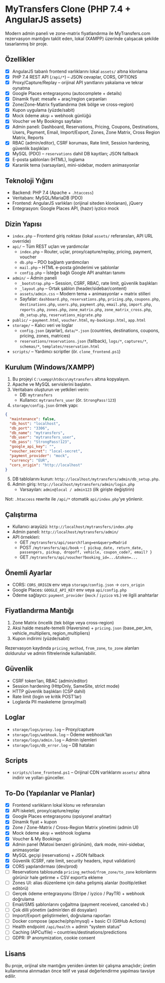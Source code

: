 # MyTransfers Clone (PHP 7.4 + AngularJS assets)

Modern admin paneli ve zone-matrix fiyatlandırma ile MyTransfers.com rezervasyon mantığını taklit eden, lokal (XAMPP) üzerinde çalışacak şekilde tasarlanmış bir proje.

## Özellikler

- [x] AngularJS tabanlı frontend varlıklarını lokal `assets/` altına klonlama
- [x] PHP 7.4 REST API (`/api/*`) – JSON cevaplar, CORS, OPTIONS
- [x] Proxy/Capture/Replay – orijinal API yanıtlarını yakalama ve tekrar oynatma
- [x] Google Places entegrasyonu (autocomplete + details)
- [x] Dinamik fiyat: mesafe + araç/region çarpanları
- [x] Zone/Zone-Matrix fiyatlandırma (tek bölge ve cross-region)
- [x] Kupon uygulama (yüzde/sabit)
- [x] Mock ödeme akışı + webhook günlüğü
- [x] Voucher ve My Bookings sayfaları
- [x] Admin paneli: Dashboard, Reservations, Pricing, Coupons, Destinations, Users, Payment, Email, Import/Export, Zones, Zone Matrix, Cross Region Matrix, Reports
- [x] RBAC (admin/editor), CSRF koruması, Rate limit, Session hardening, güvenlik başlıkları
- [x] MySQL (PDO) – `reservations` dahil DB kayıtları; JSON fallback
- [x] E-posta şablonları (HTML), loglama
- [x] Karanlık tema (varsayılan), mini-sidebar, modern animasyonlar

## Teknoloji Yığını

- Backend: PHP 7.4 (Apache + `.htaccess`)
- Veritabanı: MySQL/MariaDB (PDO)
- Frontend: AngularJS varlıkları (orijinal siteden klonlanan), jQuery
- Entegrasyon: Google Places API, (hazır) iyzico mock

## Dizin Yapısı

- `index.php` – Frontend giriş noktası (lokal `assets/` referansları, API URL override)
- `api/` – Tüm REST uçları ve yardımcılar
  - `index.php` – Router, uçlar, proxy/capture/replay, pricing, payment, voucher
  - `db.php` – PDO bağlantı yardımcıları
  - `mail.php` – HTML e-posta gönderimi ve şablonlar
  - `config.php` – İsteğe bağlı Google API anahtarı tanımı
- `admin/` – Admin paneli
  - `_bootstrap.php` – Session, CSRF, RBAC, rate limit, güvenlik başlıkları
  - `_layout.php` – Ortak şablon (header/sidebar/content)
  - `assets/admin.css` – Modern tema + animasyonlar + matrix stilleri
  - Sayfalar: `dashboard.php`, `reservations.php`, `pricing.php`, `coupons.php`, `destinations.php`, `users.php`, `payment.php`, `email.php`, `import.php`, `reports.php`, `zones.php`, `zone_matrix.php`, `zone_matrix_cross.php`, `db_setup.php`, `reservations_migrate.php`
- `public/` – `payment.html`, `voucher.html`, `my-bookings.html`, `app.html`
- `storage/` – Kalıcı veri ve loglar
  - `config.json` (ayarlar), `data/*.json` (countries, destinations, coupons, pricing, zones, matrices)
  - `reservations/reservations.json` (fallback), `logs/*`, `captures/*`, `schemas/*`, `templates/reservation.html`
- `scripts/` – Yardımcı scriptler (ör. `clone_frontend.ps1`)

## Kurulum (Windows/XAMPP)

1) Bu projeyi `C:\xampp\htdocs\mytransfers` altına kopyalayın.
2) Apache ve MySQL servislerini başlatın.
3) Veritabanı oluşturun ve yetkileri verin:
   - DB: `mytransfers`
   - Kullanıcı: `mytransfers_user` (ör. `StrongPass!123`)
4) `storage/config.json` örnek yapı:
```json
{
  "maintenance": false,
  "db_host": "localhost",
  "db_port": "3306",
  "db_name": "mytransfers",
  "db_user": "mytransfers_user",
  "db_pass": "StrongPass!123",
  "google_api_key": "",
  "voucher_secret": "local-secret",
  "payment_provider": "mock",
  "currency": "EUR",
  "cors_origin": "http://localhost"
}
```
5) DB tablolarını kurun: `http://localhost/mytransfers/admin/db_setup.php`.
6) Admin giriş: `http://localhost/mytransfers/admin/login.php`
   - Varsayılan: `admin@local / admin123` (ilk girişte değiştirin)

Not: `.htaccess` rewrite ile `/api/*` otomatik `api/index.php`’ye yönlenir.

## Çalıştırma

- Kullanıcı arayüzü: `http://localhost/mytransfers/index.php`
- Admin paneli: `http://localhost/mytransfers/admin/`
- API örnekleri:
  - GET `/mytransfers/api/search?lang=en&query=Madrid`
  - POST `/mytransfers/api/book` – `{ pickup_date, return_date, passengers, pickup, dropoff, vehicle, coupon_code?, email? }`
  - GET `/mytransfers/api/voucher?booking_id=...&token=...`

## Önemli Ayarlar

- CORS: `CORS_ORIGIN` env veya `storage/config.json` → `cors_origin`
- Google Places: `GOOGLE_API_KEY` env veya `api/config.php`
- Ödeme sağlayıcı: `payment_provider` (`mock` / `iyzico` vs.) ve ilgili anahtarlar

## Fiyatlandırma Mantığı

1) Zone Matrix öncelik (tek bölge veya cross-region)
2) Aksi halde mesafe-temelli (Haversine) + `pricing.json` (base_per_km, vehicle_multipliers, region_multipliers)
3) Kupon indirimi (yüzde/sabit)

Rezervasyon kaydında `pricing_method`, `from_zone`, `to_zone` alanları doldurulur ve admin filtrelerinde kullanılabilir.

## Güvenlik

- CSRF token’ları, RBAC (admin/editor)
- Session hardening (HttpOnly, SameSite, strict mode)
- HTTP güvenlik başlıkları (CSP dahil)
- Rate limit (login ve kritik POST’lar)
- Loglarda PII maskeleme (proxy/mail)

## Loglar

- `storage/logs/proxy.log` – Proxy/capture
- `storage/logs/webhook.log` – Ödeme webhook’ları
- `storage/logs/admin.log` – Admin işlemleri
- `storage/logs/db_error.log` – DB hataları

## Scripts

- `scripts/clone_frontend.ps1` – Orijinal CDN varlıklarını `assets/` altına indirir ve yolları günceller.

## To-Do (Yapılanlar ve Planlar)

- [x] Frontend varlıkların lokal klonu ve referansları
- [x] API iskeleti, proxy/capture/replay
- [x] Google Places entegrasyonu (opsiyonel anahtar)
- [x] Dinamik fiyat + kupon
- [x] Zone / Zone-Matrix / Cross-Region Matrix yönetimi (admin UI)
- [x] Mock ödeme akışı + webhook loglama
- [x] Voucher & My Bookings
- [x] Admin panel (Matoxi benzeri görünüm), dark mode, mini-sidebar, animasyonlar
- [x] MySQL geçişi (reservations) + JSON fallback
- [x] Güvenlik (CSRF, rate limit, security headers, input validation)
- [x] CORS yapılandırması (dev/prod)
- [ ] Reservations tablosunda `pricing_method/from_zone/to_zone` kolonlarını görünür hale getirme + CSV export’a ekleme
- [ ] Zones UI: alias düzenleme için daha gelişmiş alanlar (tooltip/etiket editörü)
- [ ] Gerçek ödeme entegrasyonu (Stripe / iyzico / PayTR) + webhook doğrulama
- [ ] Email/SMS şablonlarını çoğaltma (payment received, canceled vb.)
- [ ] Çok dilli yönetim (admin’den dil dosyaları)
- [ ] Import/Export geliştirmeleri, doğrulama raporları
- [ ] Docker compose (apache/php/mysql) + basic CI (GitHub Actions)
- [ ] Health endpoint `/api/health` + admin “system status”
- [ ] Caching (APCu/file) – countries/destinations/predictions
- [ ] GDPR: IP anonymization, cookie consent

## Lisans

Bu proje, orijinal site mantığını yeniden üreten bir çalışma amaçlıdır; üretim kullanımına alınmadan önce telif ve yasal değerlendirme yapılması tavsiye edilir.
